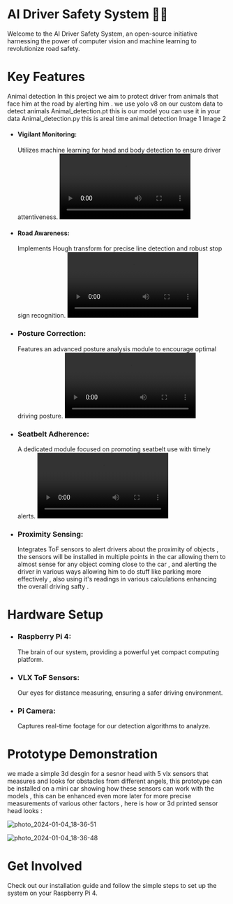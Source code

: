 # AI Driver Safety System 🚗💡

Welcome to the AI Driver Safety System, an open-source initiative harnessing the power of computer vision and machine learning to revolutionize road safety.

# Key Features
Animal detection
In this project we aim to protect driver from animals that face him at the road by alerting him .
we use yolo v8 on our custom data to detect animals
Animal_detection.pt this is our model you can use it in your data
Animal_detection.py this is areal time animal detection Image 1 Image 2

- #### Vigilant Monitoring:
  Utilizes machine learning for head and body detection to ensure driver attentiveness.
  ![Image](https://github.com/rania-hossam/AI_Driver_safety_System-/blob/main/gifs/drowness.mp4)

- #### Road Awareness:
  Implements Hough transform for precise line detection and robust stop sign recognition.
  ![Image](https://github.com/rania-hossam/AI_Driver_safety_System-/blob/main/gifs/road_awarness.mp4)

- ### Posture Correction:
  Features an advanced posture analysis module to encourage optimal driving posture.
  ![Image](https://github.com/rania-hossam/AI_Driver_safety_System-/blob/main/gifs/drowness.mp4)

- ### Seatbelt Adherence:
  A dedicated module focused on promoting seatbelt use with timely alerts.
![Image](https://github.com/rania-hossam/AI_Driver_safety_System-/blob/main/gifs/drowness.mp4)

- ### Proximity Sensing:
  Integrates ToF sensors to alert drivers about the proximity of objects , the sensors will be installed in multiple points in the car
  allowing them to almost sense for any object coming close to the car , and alerting the driver in various ways allowing him to do stuff like parking more effectively ,
  also using it's readings in various calculations enhancing the overall driving safty .
# Hardware Setup
- ### Raspberry Pi 4:
  The brain of our system, providing a powerful yet compact computing platform.
- ### VLX ToF Sensors: 
  Our eyes for distance measuring, ensuring a safer driving environment.
- ### Pi Camera:
  Captures real-time footage for our detection algorithms to analyze.
# Prototype Demonstration 
we made a simple 3d desgin for a sesnor head with 5 vlx sensors that measures and looks for obstacles from different angels, 
this prototype can be installed on a mini car showing how these sensors can work with the models , this can be enhanced even more later for more precise measurements of various other factors ,
here is how or 3d printed sensor head looks :

![photo_2024-01-04_18-36-51](https://github.com/rania-hossam/AI_Driver_safety_System-/assets/103861444/a2579d22-bce6-489a-8f3b-249e8293ddd6)

![photo_2024-01-04_18-36-48](https://github.com/rania-hossam/AI_Driver_safety_System-/assets/103861444/364560ce-a04d-4409-a4fe-1b30837a6021)




# Get Involved
Check out our installation guide and follow the simple steps to set up the system on your Raspberry Pi 4.
